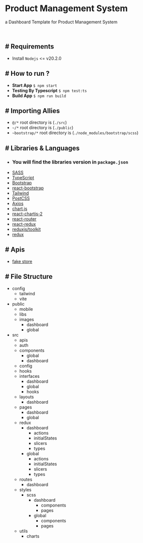 # Product Management System
<p>a Dashboard Template for Product Management System </p>
<br />

## # Requirements
* Install `Nodejs` <= v20.2.0

## # How to run ?
* **Start App** `$ npm start`
* **Testing By Typescript** `$ npm test:ts`
* **Build App** `$ npm run build`

## # Importing Allies
* `@/*` root directory is (`./src`)
* `~/*` root directory is (`./public`)
* `~bootstrap/*` root directory is (`./node_modules/bootstrap/scss`)

## # Libraries & Languages
* ### You will find the libraries version in `package.json`
* [SASS](https://sass-lang.com/) 
* [TypeScript](https://www.typescriptlang.org) 
* [Bootstrap](https://getbootstrap.com) 
* [react-bootstrap](react-bootstrap.github.io) 
* [Tailwind](https://tailwindcss.com) 
* [PostCSS](https://postcss.org) 
* [Axios](https://axios-http.com/docs/intro) 
* [chart.js](https://www.chartjs.org) 
* [react-chartjs-2](https://react-chartjs-2.js.org) 
* [react-router](https://reactrouter.com) 
* [react-redux](https://react-redux.js.org) 
* [reduxjs/toolkit](https://redux-toolkit.js.org) 
* [redux](https://redux.js.org) 

## # Apis
* [fake store](http://fakestoreapi.com/docs)

## # File Structure
* config
  * tailwind
  * vite
* public
  * mobile
  * libs
  * images
    * dashboard
    * global
* src
  * apis
  * auth
  * components
    * global
    * dashboard
  * config
  * hooks
  * interfaces
    * dashboard
    * global
    * hooks
  * layouts
    * dashboard
  * pages
    * dashboard
    * global
  * redux
    * dashboard
      * actions
      * initialStates
      * slicers
      * types
    * global
      * actions
      * initialStates
      * slicers
      * types
  * routes
    * dashboard
  * styles
    * scss
      * dashboard
        * components
        * pages
      * global
        * components
        * pages
  * utils
    * charts


